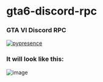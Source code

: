 # gta6-discord-rpc
### GTA VI Discord RPC
[![pypresence](https://img.shields.io/badge/using-pypresence-00bb88.svg?style=for-the-badge&logo=discord&logoWidth=20)](https://github.com/qwertyquerty/pypresence)

### It will look like this:
![image](https://i.imgur.com/jl2a7vp.png)
